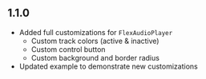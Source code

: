 ## 1.1.0

- Added full customizations for `FlexAudioPlayer`
  - Custom track colors (active & inactive)
  - Custom control button
  - Custom background and border radius
- Updated example to demonstrate new customizations